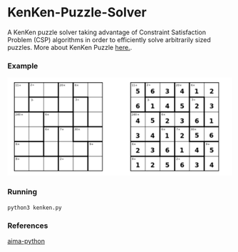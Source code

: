 # KenKen-Puzzle-Solver

A KenKen puzzle solver taking advantage of Constraint Satisfaction Problem (CSP) algorithms in order to efficiently solve arbitrarily sized puzzles. More about KenKen Puzzle [here.](https://en.wikipedia.org/wiki/KenKen).

### Example
![alt text](https://github.com/msiampou/kenken-puzzle-solver/blob/master/kenken.png)

### Running
``` python3 kenken.py ```

### References
[aima-python](https://github.com/msiampou/aima-python)
